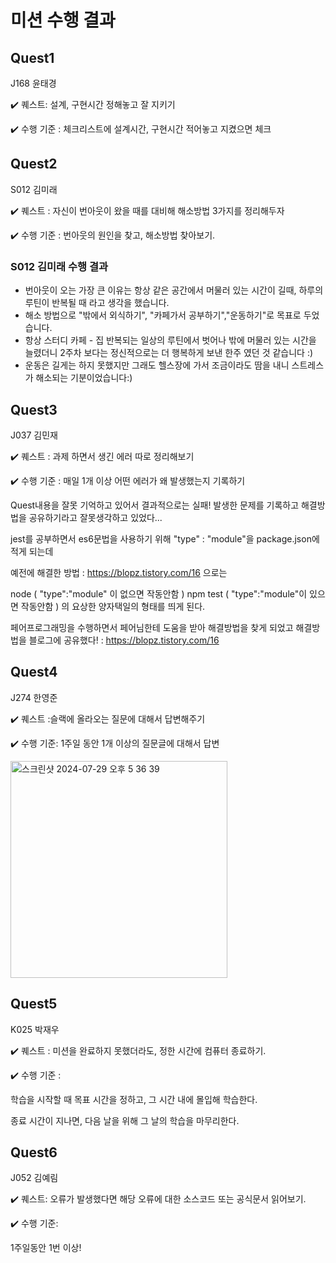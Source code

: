 # 미션 수행 결과
## Quest1
J168 윤태경
    
✔️ 퀘스트: 설계, 구현시간 정해놓고 잘 지키기
    
✔️ 수행 기준 : 체크리스트에 설계시간, 구현시간 적어놓고 지켰으면 체크

## Quest2
S012 김미래
    
✔️ 퀘스트 : 자신이 번아웃이 왔을 때를 대비해 해소방법 3가지를 정리해두자
   
✔️ 수행 기준 : 번아웃의 원인을 찾고, 해소방법 찾아보기.

### S012 김미래 수행 결과 
- 번아웃이 오는 가장 큰 이유는 항상 같은 공간에서 머물러 있는 시간이 길때, 하루의 루틴이 반복될 때 라고 생각을 했습니다.
- 해소 방법으로 "밖에서 외식하기", "카페가서 공부하기","운동하기"로 목표로 두었습니다.
- 항상 스터디 카페 - 집 반복되는 일상의 루틴에서 벗어나 밖에 머물러 있는 시간을 늘렸더니 2주차 보다는 정신적으로는 더 행복하게 보낸 한주 였던 것 같습니다 :)
- 운동은 길게는 하지 못했지만 그래도 헬스장에 가서 조금이라도 땀을 내니 스트레스가 해소되는 기분이었습니다:) 

## Quest3
J037 김민재
    
✔️ 퀘스트 : 과제 하면서 생긴 에러 따로 정리해보기
    
✔️ 수행 기준 : 매일 1개 이상 어떤 에러가 왜 발생했는지 기록하기

Quest내용을 잘못 기억하고 있어서 결과적으로는 실패! 발생한 문제를 기록하고 해결방법을 공유하기라고 잘못생각하고 있었다...

jest를 공부하면서 es6문법을 사용하기 위해 "type" : "module"을 package.json에 적게 되는데 

예전에 해결한 방법 : https://blopz.tistory.com/16 으로는 

node ( "type":"module" 이 없으면 작동안함 ) npm test ( "type":"module"이 있으면 작동안함 ) 의 요상한 양자택일의 형태를 띄게 된다.

페어프로그래밍을 수행하면서 페어님한테 도움을 받아 해결방법을 찾게 되었고 해결방법을 블로그에 공유했다! : https://blopz.tistory.com/16

## Quest4
J274 한영준
    
✔️ 퀘스트 :슬랙에 올라오는 질문에 대해서 답변해주기 
    
✔️ 수행 기준: 1주일 동안 1개 이상의 질문글에 대해서 답변

<img width="347" alt="스크린샷 2024-07-29 오후 5 36 39" src="https://github.com/user-attachments/assets/753f78f5-1915-4098-a304-9eff8bdba8b4">


## Quest5
K025 박재우
     
✔️ 퀘스트 : 미션을 완료하지 못했더라도, 정한 시간에 컴퓨터 종료하기.
    
✔️ 수행 기준 :

학습을 시작할 때 목표 시간을 정하고, 그 시간 내에 몰입해 학습한다.
    
종료 시간이 지나면, 다음 날을 위해 그 날의 학습을 마무리한다.

## Quest6
J052 김예림
     
✔️ 퀘스트: 오류가 발생했다면 해당 오류에 대한 소스코드 또는 공식문서 읽어보기.
    
✔️ 수행 기준:
    
1주일동안 1번 이상!
